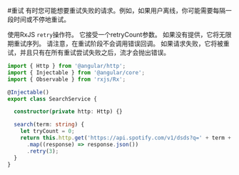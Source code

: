 #重试
有时您可能想要重试失败的请求。例如，如果用户离线，你可能需要每隔一段时间或不停地重试。

使用RxJS `retry`操作符。 它接受一个retryCount参数。 如果没有提供，它将无限期重试序列。
请注意，在重试阶段不会调用错误回调。 如果请求失败，它将被重试，并且只有在所有重试尝试失败之后，流才会抛出错误。
```ts
import { Http } from '@angular/http';
import { Injectable } from '@angular/core';
import { Observable } from 'rxjs/Rx';

@Injectable()
export class SearchService {

  constructor(private http: Http) {}

  search(term: string) {
    let tryCount = 0;
    return this.http.get('https://api.spotify.com/v1/dsds?q=' + term + '&type=artist')
      .map((response) => response.json())
      .retry(3);
  }
}
```


